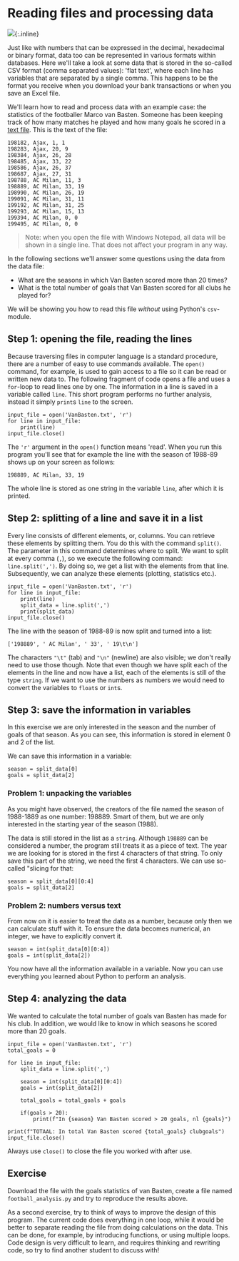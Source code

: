 # Reading files and processing data

![](VanBastenKlein.jpg){:.inline}

Just like with numbers that can be expressed in the decimal, hexadecimal or binary format, data too can be represented in various formats within databases. Here we'll take a look at some data that is stored in the so-called CSV format (comma separated values): 'flat text', where each line has variables that are separated by a single comma. This happens to be the format you receive when you download your bank transactions or when you save an Excel file.

We'll learn how to read and process data with an example case: the statistics of the footballer Marco van Basten. Someone has been keeping track of how many matches he played and how many goals he scored in a [text file](http://www.nikhef.nl/~ivov/Python/Voetbal/VanBasten.txt). This is the text of the file:

    198182, Ajax, 1, 1
    198283, Ajax, 20, 9
    198384, Ajax, 26, 28
    198485, Ajax, 33, 22
    198586, Ajax, 26, 37
    198687, Ajax, 27, 31
    198788, AC Milan, 11, 3
    198889, AC Milan, 33, 19
    198990, AC Milan, 26, 19
    199091, AC Milan, 31, 11
    199192, AC Milan, 31, 25
    199293, AC Milan, 15, 13
    199394, AC Milan, 0, 0
    199495, AC Milan, 0, 0

> Note: when you open the file with Windows Notepad, all data will be shown in a single line. That does not affect your program in any way.

In the following sections we'll answer some questions using the data from the data file:

* What are the seasons in which Van Basten scored more than 20 times?
* What is the total number of goals that Van Basten scored for all clubs he played for?

We will be showing you how to read this file _without_ using Python's `csv`-module.

## Step 1: opening the file, reading the lines

Because traversing files in computer language is a standard procedure, there are a number of easy to use commands available. The `open()` command, for example, is used to gain access to a file so it can be read or written new data to. The following fragment of code opens a file and uses a `for`-loop to read lines one by one. The information in a line is saved in a variable called `line`. This short program performs no further analysis, instead it simply `print`s `line` to the screen.

    input_file = open('VanBasten.txt', 'r')
    for line in input_file:
        print(line)
    input_file.close()

The `'r'` argument in the `open()` function means 'read'. When you run this program you'll see that for example the line with the season of 1988-89 shows up on your screen as follows:

    198889, AC Milan, 33, 19

The whole line is stored as one string in the variable `line`, after which it is printed.

## Step 2: splitting of a line and save it in a list

Every line consists of different elements, or, columns. You can retrieve these elements by splitting them. You do this with the command `split()`. The parameter in this command determines where to split. We want to split at every comma (`,`), so we execute the following command: `line.split(',')`. By doing so, we get a list with the elements from that line. Subsequently, we can analyze these elements (plotting, statistics etc.).

    input_file = open('VanBasten.txt', 'r')
    for line in input_file:
        print(line)
        split_data = line.split(',')
        print(split_data)
    input_file.close()

The line with the season of 1988-89 is now split and turned into a list:

    ['198889', ' AC Milan', ' 33', ' 19\t\n']

The characters `"\t"` (tab) and `"\n"` (newline) are also visible; we don't really need to use those though. Note that even though we have split each of the elements in the line and now have a list, each of the elements is still of the type `string`. If we want to use the numbers as numbers we would need to convert the variables to `float`s or `int`s.

## Step 3: save the information in variables

In this exercise we are only interested in the season and the number of goals of that season. As you can see, this information is stored in element 0 and 2 of the list.

We can save this information in a variable:

    season = split_data[0]
    goals = split_data[2]

### Problem 1: unpacking the variables

As you might have observed, the creators of the file named the season of 1988-1889 as one number: 198889. Smart of them, but we are only interested in the starting year of the season (1988).

The data is still stored in the list as a `string`. Although `198889` can be considered a number, the program still treats it as a piece of text. The year we are looking for is stored in the first 4 characters of that string. To only save this part of the string, we need the first 4 characters. We can use so-called "slicing for that:

    season = split_data[0][0:4]
    goals = split_data[2]

### Problem 2: numbers versus text

From now on it is easier to treat the data as a number, because only then we can calculate stuff with it. To ensure the data becomes numerical, an integer, we have to explicitly convert it.

    season = int(split_data[0][0:4])
    goals = int(split_data[2])

You now have all the information available in a variable. Now you can use everything you learned about Python to perform an analysis.


## Step 4: analyzing the data

We wanted to calculate the total number of goals van Basten has made for his club. In addition, we would like to know in which seasons he scored more than 20 goals.


    input_file = open('VanBasten.txt', 'r')
    total_goals = 0

    for line in input_file:
        split_data = line.split(',')

        season = int(split_data[0][0:4])
        goals = int(split_data[2])

        total_goals = total_goals + goals   

        if(goals > 20):
            print(f"In {season} Van Basten scored > 20 goals, nl {goals}")

    print(f"TOTAAL: In total Van Basten scored {total_goals} clubgoals")
    input_file.close()

Always use `close()` to close the file you worked with after use.

## Exercise

Download the file with the goals statistics of van Basten, create a file named `football_analysis.py` and try to reproduce the results above.

As a second exercise, try to think of ways to improve the design of this program. The current code does everything in one loop, while it would be better to separate reading the file from doing calculations on the data. This can be done, for example, by introducing functions, or using multiple loops. Code design is very difficult to learn, and requires thinking and rewriting code, so try to find another student to discuss with!
